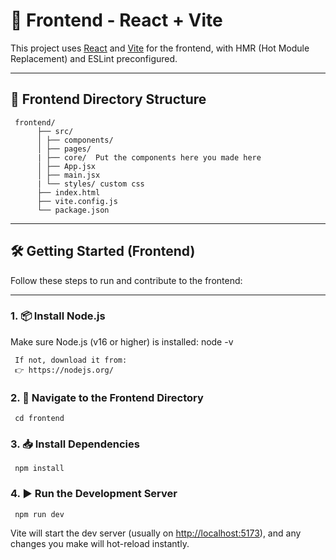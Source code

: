 # 🎨 Frontend - React + Vite

This project uses [React](https://reactjs.org/) and [Vite](https://vitejs.dev/) for the frontend, with HMR (Hot Module Replacement) and ESLint preconfigured.

---

## 📁 Frontend Directory Structure

     frontend/
          ├── src/
          │ ├── components/
          │ ├── pages/
          | ├── core/  Put the components here you made here
          │ ├── App.jsx
          │ ├── main.jsx
          | └── styles/ custom css
          ├── index.html
          ├── vite.config.js
          └── package.json

---

## 🛠️ Getting Started (Frontend)

Follow these steps to run and contribute to the frontend:

---

### 1. 📦 Install Node.js

Make sure Node.js (v16 or higher) is installed:
     node -v

     If not, download it from:
     👉 https://nodejs.org/

### 2. 📁 Navigate to the Frontend Directory

     cd frontend

### 3. 📥 Install Dependencies

     npm install

### 4. ▶️ Run the Development Server

     npm run dev

Vite will start the dev server (usually on <http://localhost:5173>), and any changes you make will hot-reload instantly.
